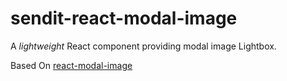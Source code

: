 # sendit-react-modal-image

A _lightweight_ React component providing modal image Lightbox.

Based On [react-modal-image](https://github.com/aautio/react-modal-image)
